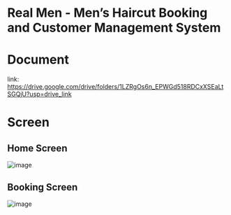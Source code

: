 # Real Men - Men’s Haircut Booking and Customer Management System

# Document
link: https://drive.google.com/drive/folders/1LZRgOs6n_EPWGd518RDCxXSEaLtSGQjU?usp=drive_link

# Screen

## Home Screen

![image](https://github.com/quangnp1712/RealMen-v.1/assets/87289670/fab2ca06-11f4-4961-a398-4832c2958302)

## Booking Screen

![image](https://github.com/quangnp1712/RealMen-v.1/assets/87289670/c9b4526d-97b5-4af4-a300-ec2146fb5577)



